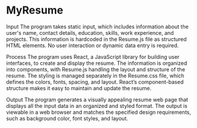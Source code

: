 # MyResume

Input
The program takes static input, which includes information about the user's name, contact details, education, skills, work experience, and projects. This information is hardcoded in the Resume.js file as structured HTML elements. No user interaction or dynamic data entry is required.

Process
The program uses React, a JavaScript library for building user interfaces, to create and display the resume. The information is organized into components, with Resume.js handling the layout and structure of the resume. The styling is managed separately in the Resume.css file, which defines the colors, fonts, spacing, and layout. React’s component-based structure makes it easy to maintain and update the resume.

Output
The program generates a visually appealing resume web page that displays all the input data in an organized and styled format. The output is viewable in a web browser and matches the specified design requirements, such as background color, font styles, and layout.
